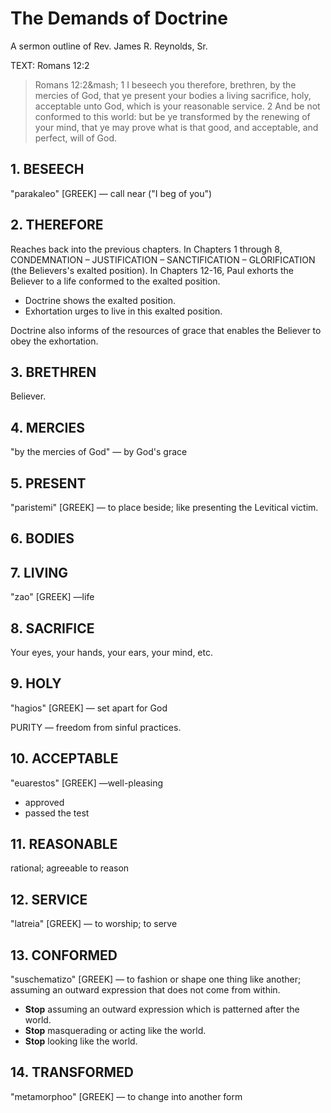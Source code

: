 # The Demands of Doctrine

A sermon outline of Rev. James R. Reynolds, Sr.

TEXT: Romans 12:2

> Romans 12:2&mash; 1 I beseech you therefore, brethren, by the mercies of God, that ye present your bodies a living sacrifice, holy, acceptable unto God, which is your reasonable service. 2 And be not conformed to this world: but be ye transformed by the renewing of your mind, that ye may prove what is that good, and acceptable, and perfect, will of God.

## 1. BESEECH

&quot;parakaleo&quot; [GREEK] &mdash; call near (&quot;I beg of you&quot;)

## 2. THEREFORE

Reaches back into the previous chapters. In Chapters 1 through 8, CONDEMNATION &ndash; JUSTIFICATION &ndash; SANCTIFICATION &ndash; GLORIFICATION (the Believers&apos;s exalted position). In Chapters 12-16, Paul exhorts the Believer to a life conformed to the exalted position.

- Doctrine shows the exalted position.
- Exhortation urges to live in this exalted position.

Doctrine also informs of the resources of grace that enables the Believer to obey the exhortation.

## 3. BRETHREN

Believer.

## 4. MERCIES

&quot;by the mercies of God&quot; &mdash; by God&apos;s grace

## 5. PRESENT

&quot;paristemi&quot; [GREEK] &mdash; to place beside; like presenting the Levitical victim.

## 6. BODIES

## 7. LIVING

&quot;zao&quot; [GREEK] &mdash;life

## 8. SACRIFICE

Your eyes, your hands, your ears, your mind, etc.

## 9. HOLY

&quot;hagios&quot; [GREEK] &mdash; set apart for God

PURITY &mdash; freedom from sinful practices.

## 10. ACCEPTABLE

&quot;euarestos&quot; [GREEK] &mdash;well-pleasing

- approved
- passed the test

## 11. REASONABLE

rational; agreeable to reason

## 12. SERVICE

&quot;latreia&quot; [GREEK] &mdash; to worship; to serve

## 13. CONFORMED

&quot;suschematizo&quot; [GREEK] &mdash; to fashion or shape one thing like another; assuming an outward expression that does not come from within.

- **Stop** assuming an outward expression which is patterned after the world.
- **Stop** masquerading or acting like the world.
- **Stop** looking like the world.

## 14. TRANSFORMED

&quot;metamorphoo&quot; [GREEK] &mdash; to change into another form
